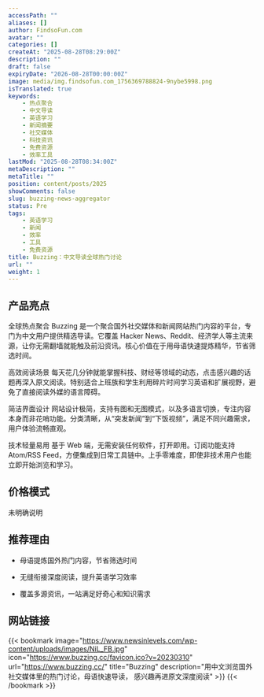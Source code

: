 ```yaml
---
accessPath: ""
aliases: []
author: FindsoFun.com
avatar: ""
categories: []
createAt: "2025-08-28T08:29:00Z"
description: ""
draft: false
expiryDate: "2026-08-28T00:00:00Z"
image: media/img.findsofun.com_1756369788824-9nybe5998.png
isTranslated: true
keywords:
    - 热点聚合
    - 中文导读
    - 英语学习
    - 新闻摘要
    - 社交媒体
    - 科技资讯
    - 免费资源
    - 效率工具
lastMod: "2025-08-28T08:34:00Z"
metaDescription: ""
metaTitle: ""
position: content/posts/2025
showComments: false
slug: buzzing-news-aggregator
status: Pre
tags:
    - 英语学习
    - 新闻
    - 效率
    - 工具
    - 免费资源
title: Buzzing：中文导读全球热门讨论
url: ""
weight: 1
---
```

## 产品亮点
全球热点聚合
Buzzing 是一个聚合国外社交媒体和新闻网站热门内容的平台，专门为中文用户提供精选导读。它覆盖 Hacker News、Reddit、经济学人等主流来源，让你无需翻墙就能触及前沿资讯。核心价值在于用母语快速提炼精华，节省筛选时间。

高效阅读场景
每天花几分钟就能掌握科技、财经等领域的动态，点击感兴趣的话题再深入原文阅读。特别适合上班族和学生利用碎片时间学习英语和扩展视野，避免了直接阅读外媒的语言障碍。

简洁界面设计
网站设计极简，支持有图和无图模式，以及多语言切换，专注内容本身而非花哨功能。分类清晰，从“突发新闻”到“下饭视频”，满足不同兴趣需求，用户体验流畅直观。

技术轻量易用
基于 Web 端，无需安装任何软件，打开即用。订阅功能支持 Atom/RSS Feed，方便集成到日常工具链中。上手零难度，即使非技术用户也能立即开始浏览和学习。

## 价格模式
<!--more-->未明确说明

## 推荐理由
- 母语提炼国外热门内容，节省筛选时间

- 无缝衔接深度阅读，提升英语学习效率

- 覆盖多源资讯，一站满足好奇心和知识需求

## 网站链接
{{< bookmark image="https://www.newsinlevels.com/wp-content/uploads/images/NiL_FB.jpg" icon="https://www.buzzing.cc/favicon.ico?v=20230310" url="https://www.buzzing.cc/" title="Buzzing" description="用中文浏览国外社交媒体里的热门讨论，母语快速导读， 感兴趣再进原文深度阅读" >}}
{{< /bookmark >}}

